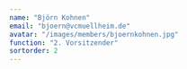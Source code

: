 ```yaml
---
name: "Björn Kohnen"
email: "bjoern@vcmuellheim.de"
avatar: "/images/members/bjoernkohnen.jpg"
function: "2. Vorsitzender"
sortorder: 2
---
```

